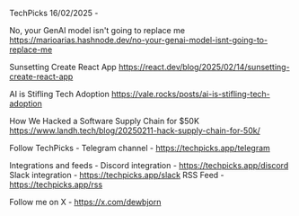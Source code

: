 TechPicks 16/02/2025 -

No, your GenAI model isn't going to replace me
https://marioarias.hashnode.dev/no-your-genai-model-isnt-going-to-replace-me

Sunsetting Create React App
https://react.dev/blog/2025/02/14/sunsetting-create-react-app

AI is Stifling Tech Adoption
https://vale.rocks/posts/ai-is-stifling-tech-adoption

How We Hacked a Software Supply Chain for $50K
https://www.landh.tech/blog/20250211-hack-supply-chain-for-50k/

Follow TechPicks -
Telegram channel - https://techpicks.app/telegram

Integrations and feeds -
Discord integration - https://techpicks.app/discord
Slack integration - https://techpicks.app/slack
RSS Feed - https://techpicks.app/rss

Follow me on X - https://x.com/dewbjorn